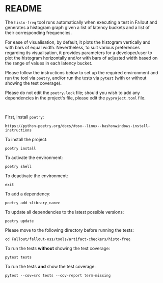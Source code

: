 # README

The `histo-freq` tool runs automatically when executing a test in Fallout and generates a
histogram graph given a list of latency buckets and a list of their corresponding frequencies.

For ease of visualisation, by default, it plots the histogram vertically and with bars of equal width.
Nevertheless, to suit various preferences regarding its visualisation, it provides parameters for a developer/user to 
plot the histogram horizontally and/or with bars of adjusted width based on the range of values in each latency bucket.

Please follow the instructions below to set up the required environment and run the tool via `poetry`, 
and/or run the tests via `pytest` (with or without showing the test coverage).

Please do not edit the `poetry.lock` file; should you wish to add any dependencies in the project's file, 
please edit the `pyproject.toml` file.

<br />

First, install `poetry`:
```
https://python-poetry.org/docs/#osx--linux--bashonwindows-install-instructions
```

To install the project:
```
poetry install
```

To activate the environment:
```
poetry shell
```

To deactivate the environment:
```
exit
```

To add a dependency:
```
poetry add <library_name>
```

To update all dependencies to the latest possible versions:
```
poetry update
```

Please move to the following directory before running the tests: 
```
cd Fallout/fallout-oss/tools/artifact-checkers/histo-freq
```

To run the tests **without** showing the test coverage:
```
pytest tests
```

To run the tests **and** show the test coverage:
```
pytest --cov=src tests --cov-report term-missing
```
